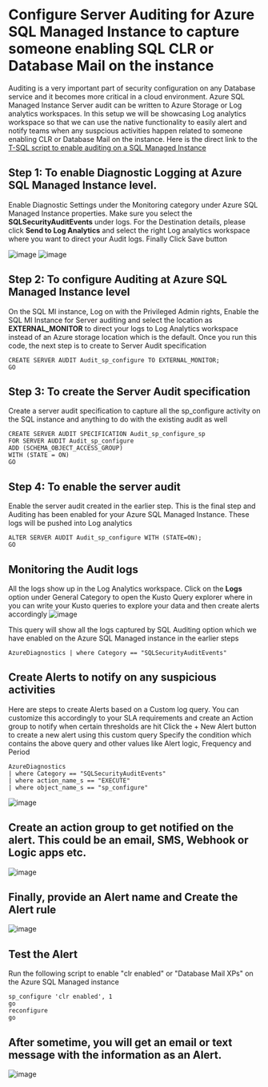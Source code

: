 # Configure Server Auditing for Azure SQL Managed Instance to capture someone enabling SQL CLR or Database Mail on the instance

Auditing is a very important part of security configuration on any Database service and it becomes more critical in a cloud environment. Azure SQL Managed Instance Server audit can be written to Azure Storage or Log analytics workspaces. In this setup we will be showcasing Log analytics workspace so that we can use the native functionality to easily alert and notify teams when any suspcious activities happen related to someone enabling CLR or Database Mail on the instance. Here is the direct link to the 
  [T-SQL script to enable auditing on a SQL Managed Instance](https://github.com/raghavender7/Prevent-Data-Exfiltration-in-Azure-SQL-Managed-Instance/blob/master/SQLMIAudit_sp_configure.sql)

## Step 1: To enable Diagnostic Logging at Azure SQL Managed Instance level.

Enable Diagnostic Settings under the Monitoring category under Azure SQL Managed Instance properties. Make sure you select the **SQLSecurityAuditEvents** under logs. For the Destination details, please click **Send to Log Analytics** and select the right Log analytics workspace where you want to direct your Audit logs. Finally Click Save button

![image](https://user-images.githubusercontent.com/22504173/75150778-1e05b480-56d3-11ea-8b37-f45cf9375c84.png)
![image](https://user-images.githubusercontent.com/22504173/75150785-22ca6880-56d3-11ea-938c-7d4fbf473790.png)

## Step 2: To configure Auditing at Azure SQL Managed Instance level 
On the SQL MI instance, Log on with the Privileged Admin rights, Enable the SQL MI Instance for Server auditing and select the location as **EXTERNAL_MONITOR** to direct your logs to Log Analytics workspace instead of an Azure storage location which is the default.
Once you run this code, the next step is to create to Server Audit specification
```TSQL
CREATE SERVER AUDIT Audit_sp_configure TO EXTERNAL_MONITOR;
GO

```
## Step 3: To create the Server Audit specification
Create a server audit specification to capture all the sp_configure activity on the SQL instance and anything to do with the existing audit as well

```TSQL
CREATE SERVER AUDIT SPECIFICATION Audit_sp_configure_sp
FOR SERVER AUDIT Audit_sp_configure
ADD (SCHEMA_OBJECT_ACCESS_GROUP)
WITH (STATE = ON)
GO

```
## Step 4: To enable the server audit

Enable the server audit created in the earlier step. This is the final step and Auditing has been enabled for your Azure SQL Managed Instance. These logs will be pushed into Log analytics
```TSQL
ALTER SERVER AUDIT Audit_sp_configure WITH (STATE=ON);
GO
```
## Monitoring the Audit logs
All the logs show up in the Log Analytics workspace. Click on the **Logs** option under General Category to open the Kusto Query explorer where in you can write your Kusto queries to explore your data and then create alerts accordingly
![image](https://user-images.githubusercontent.com/22504173/75915701-fe823080-5e24-11ea-84db-023775bcb320.png)

This query will show all the logs captured by SQL Auditing option which we have enabled on the Azure SQL Managed instance in the earlier steps
```KQL
AzureDiagnostics | where Category == "SQLSecurityAuditEvents" 
```
## Create Alerts to notify on any suspicious activities
Here are steps to create Alerts based on a Custom log query. You can customize this accordingly to your SLA requirements and create an Action group to notify when certain thresholds are hit
Click the  + New Alert button to create a new alert using this custom query
Specify the condition which contains the above query and other values like Alert logic, Frequency and Period

```KQL
AzureDiagnostics
| where Category == "SQLSecurityAuditEvents" 
| where action_name_s == "EXECUTE" 
| where object_name_s == "sp_configure" 
```

![image](https://user-images.githubusercontent.com/22504173/75914674-2bcddf00-5e23-11ea-8178-266be77d9c0d.png)

## Create an action group to get notified on the alert. This could be an email, SMS, Webhook or Logic apps etc.

![image](https://user-images.githubusercontent.com/22504173/75914682-30929300-5e23-11ea-8fb4-5a6224840326.png)

## Finally, provide an Alert name and Create the Alert rule

![image](https://user-images.githubusercontent.com/22504173/75914688-34beb080-5e23-11ea-85e3-03d115abcd10.png)

## Test the Alert

Run the following script to enable "clr enabled" or "Database Mail XPs" on the Azure SQL Managed instance

```TSQL
sp_configure 'clr enabled', 1
go 
reconfigure
go

```

## After sometime, you will get an email or text message with  the information as an Alert.
![image](https://user-images.githubusercontent.com/22504173/75595388-2440bb80-5a5a-11ea-9dfb-c72f065d0dc0.png)


